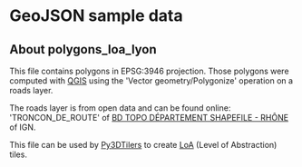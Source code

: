 # GeoJSON sample data

## About polygons_loa_lyon

This file contains polygons in EPSG:3946 projection. Those polygons were computed with [QGIS](https://www.qgis.org/en/site/) using the 'Vector geometry/Polygonize' operation on a roads layer.

The roads layer is from open data and can be found online: 'TRONCON_DE_ROUTE' of [BD TOPO DÉPARTEMENT SHAPEFILE - RHÔNE](https://geoservices.ign.fr/telechargement) of IGN.

This file can be used by [Py3DTilers](https://github.com/VCityTeam/py3dtilers) to create [LoA](https://github.com/VCityTeam/py3dtilers/tree/master/py3dtilers/Common#loa) (Level of Abstraction) tiles.
